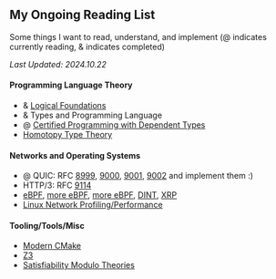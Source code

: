 ## My Ongoing Reading List

Some things I want to read, understand, and implement (@ indicates currently reading, & indicates completed)

*Last Updated: 2024.10.22*

#### Programming Language Theory
- & [Logical Foundations](https://softwarefoundations.cis.upenn.edu/lf-current/index.html)
- & Types and Programming Language
- @ [Certified Programming with Dependent Types](http://adam.chlipala.net/cpdt/)
- [Homotopy Type Theory](https://homotopytypetheory.org/book/)


#### Networks and Operating Systems
- @ QUIC: RFC [8999](https://www.rfc-editor.org/rfc/rfc8999.html), [9000](https://www.rfc-editor.org/rfc/rfc9000.html), [9001](https://www.rfc-editor.org/rfc/rfc9001.html), [9002](https://www.rfc-editor.org/rfc/rfc9002.html) and implement them :)
- HTTP/3: RFC [9114](https://www.rfc-editor.org/rfc/rfc9114.html)
- [eBPF](https://lwn.net/Articles/740157/), [more eBPF](https://eunomia.dev/tutorials/), [more eBPF](https://github.com/mikeroyal/eBPF-Guide), [DINT](https://www.usenix.org/conference/nsdi24/presentation/zhou-yang), [XRP](https://www.usenix.org/conference/osdi22/presentation/zhong)
- [Linux Network Profiling/Performance](https://ntk148v.github.io/posts/linux-network-performance-ultimate-guide/)

#### Tooling/Tools/Misc
- [Modern CMake](https://cliutils.gitlab.io/modern-cmake/README.html)
- [Z3](https://theory.stanford.edu/~nikolaj/programmingz3.html)
- [Satisfiability Modulo Theories](https://people.eecs.berkeley.edu/~sseshia/pubdir/SMT-BookChapter.pdf) 
